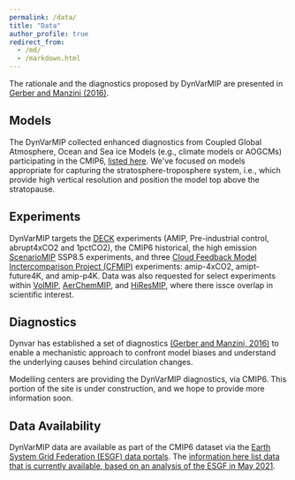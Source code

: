 ```yaml
---
permalink: /data/
title: "Data"
author_profile: true
redirect_from: 
  - /md/
  - /markdown.html
---
```


The rationale and the diagnostics proposed by DynVarMIP are presented in [Gerber and Manzini (2016)](https://gmd.copernicus.org/articles/9/3413/2016/).

## Models

The DynVarMIP collected enhanced diagnostics from Coupled Global Atmosphere, Ocean and Sea ice Models (e.g., climate models or AOGCMs) participating in the CMIP6, [listed here](https://dynvarmip.github.io/participants/).   We've focused on models appropriate for capturing the stratosphere-troposphere system, i.e., which provide high vertical resolution and position the model top above the stratopause.

## Experiments

DynVarMIP targets the [DECK](https://www.wcrp-climate.org/wgcm-cmip/wgcm-cmip6) experiments (AMIP, Pre-industrial control, abrupt4xCO2 and 1pctCO2), the CMIP6 historical, the high emission [ScenarioMIP](https://www.cesm.ucar.edu/projects/CMIP6/ScenarioMIP/) SSP8.5 experiments, and three [Cloud Feedback Model Inctercomparison Project (CFMIP)](https://www.cfmip.org/) experiments: amip-4xCO2, amipt-future4K, and amip-p4K.  Data was also requested for select experiments within [VolMIP](http://www.volmip.org/), [AerChemMIP](https://wiki.met.no/aerocom/aerchemmip/start), and [HiResMIP](https://hrcm.ceda.ac.uk/research/cmip6-highresmip/), where there issce overlap in scientific interest. 

## Diagnostics

Dynvar has established a set of diagnostics  [(Gerber and Manzini, 2016)](https://gmd.copernicus.org/articles/9/3413/2016/) to enable a mechanistic approach to confront model biases and understand the underlying causes behind circulation changes.

Modelling centers are providing the DynVarMIP diagnostics, via CMIP6.  This portion of the site is under construction, and we hope to provide more information soon.

## Data Availability

DynVarMIP data are available as part of the CMIP6 dataset via the [Earth System Grid Federation (ESGF) data portals](https://esgf-node.llnl.gov/search/cmip6/). The [information here list data that is currently available, based on an analysis of the ESGF in May 2021](https://dynvarmip.github.io/files/DynVarMIP-Data-Availability-May2021.pdf). 
